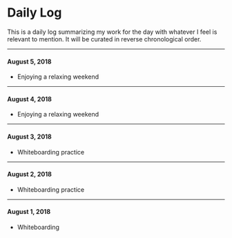# Daily Log

This is a daily log summarizing my work for the day with whatever I feel is relevant to mention. It will be curated in reverse chronological order.

---

#### August 5, 2018

- Enjoying a relaxing weekend

---

#### August 4, 2018

- Enjoying a relaxing weekend

---

#### August 3, 2018

- Whiteboarding practice

---

#### August 2, 2018

- Whiteboarding practice

---

#### August 1, 2018

- Whiteboarding